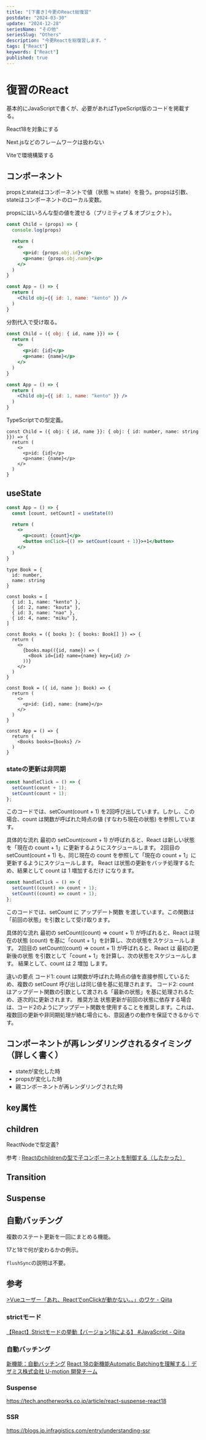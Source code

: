 ```yaml
---
title: "[下書き]今更のReact総復習"
postdate: "2024-03-30"
update: "2024-12-28"
seriesName: "その他"
seriesSlug: "Others"
description: "今更Reactを総復習します。"
tags: ["React"]
keywords: ["React"]
published: true
---
```


# 復習のReact

基本的にJavaScriptで書くが、必要があればTypeScript版のコードを掲載する。

React18を対象にする

Next.jsなどのフレームワークは扱わない

Viteで環境構築する

## コンポーネント

propsとstateはコンポーネントで値（状態 ≒ state）を扱う。propsは引数、stateはコンポーネントのローカル変数。


propsにはいろんな型の値を渡せる（プリミティブ & オブジェクト）。

```jsx
const Child = (props) => {
  console.log(props)

  return (
    <>
      <p>id: {props.obj.id}</p>
      <p>name: {props.obj.name}</p>
    </>
  )
}

const App = () => {
  return (
    <Child obj={{ id: 1, name: "kento" }} />
  )
}
```

分割代入で受け取る。

```jsx
const Child = ({ obj: { id, name }}) => {
  return (
    <>
      <p>id: {id}</p>
      <p>name: {name}</p>
    </>
  )
}

const App = () => {
  return (
    <Child obj={{ id: 1, name: "kento" }} />
  )
}
```

TypeScriptでの型定義。

```tsx
const Child = ({ obj: { id, name }}: { obj: { id: number, name: string }}) => {
  return (
    <>
      <p>id: {id}</p>
      <p>name: {name}</p>
    </>
  )
}
```

## useState

```jsx
const App = () => {
  const [count, setCount] = useState(0)

  return (
    <>
      <p>count: {count}</p>
      <button onClick={() => setCount(count + 1)}>+1</button>
    </>
  )
}
```

```tsx
type Book = {
  id: number,
  name: string
}

const books = [
  { id: 1, name: "kento" },
  { id: 2, name: "kouta" },
  { id: 3, name: "nao" },
  { id: 4, name: "miku" },
]

const Books = ({ books }: { books: Book[] }) => {
  return (
    <>
      {books.map(({id, name}) => (
        <Book id={id} name={name} key={id} />
      ))}
    </>
  )
}

const Book = ({ id, name }: Book) => {
  return (
    <>
      <p>id: {id}, name: {name}</p>
    </>
  )
}

const App = () => {
  return (
    <Books books={books} />
  )
}
```

### stateの更新は非同期


```typescript
const handleClick = () => {
  setCount(count + 1);
  setCount(count + 1);
};
```

このコードでは、setCount(count + 1) を2回呼び出しています。しかし、この場合、count は関数が呼ばれた時点の値 (すなわち現在の状態) を参照しています。

具体的な流れ
最初の setCount(count + 1) が呼ばれると、React は新しい状態を「現在の count + 1」に更新するようにスケジュールします。
2回目の setCount(count + 1) も、同じ現在の count を参照して「現在の count + 1」に更新するようにスケジュールします。
React は状態の更新をバッチ処理するため、結果として count は 1 増加するだけ になります。

```typescript
const handleClick = () => {
  setCount((count) => count + 1);
  setCount((count) => count + 1);
};
```

このコードでは、setCount に アップデート関数 を渡しています。この関数は「前回の状態」を引数として受け取ります。

具体的な流れ
最初の setCount((count) => count + 1) が呼ばれると、React は現在の状態 (count) を基に「count + 1」を計算し、次の状態をスケジュールします。
2回目の setCount((count) => count + 1) が呼ばれると、React は 最初の更新後の状態 を引数として「count + 1」を計算し、次の状態をスケジュールします。
結果として、count は 2 増加 します。

違いの要点
コード1: count は関数が呼ばれた時点の値を直接参照しているため、複数の setCount 呼び出しは同じ値を基に処理されます。
コード2: count はアップデート関数の引数として渡される「最新の状態」を基に処理されるため、逐次的に更新されます。
推奨方法
状態更新が前回の状態に依存する場合は、コード2のようにアップデート関数を使用することを推奨します。これは、複数回の更新や非同期処理が絡む場合にも、意図通りの動作を保証できるからです。

<!--
コード1: 状態の直接参照
jsx
コードをコピーする
const handleClick = () => {
  setCount(count + 1);
  setCount(count + 1);
};
このコードでは、count + 1 を2回実行して setCount に渡しています。

1回目の setCount(count + 1)

この時点で count の値を直接参照し、「count + 1」を計算します。
たとえば、count が 0 の場合、「0 + 1」をスケジュールします。
2回目の setCount(count + 1)

2回目も同じ現在の count を参照します (まだ状態は更新されていないため)。
その結果、再び「0 + 1」をスケジュールします。
React のバッチ処理によって、2回の状態更新は最適化され、結果として count は 1増加 します。

コード2: 関数型アップデート
jsx
コードをコピーする
const handleClick = () => {
  setCount((prevCount) => prevCount + 1);
  setCount((prevCount) => prevCount + 1);
};
このコードでは、setCount に 関数型アップデート を渡しています。

1回目の setCount((prevCount) => prevCount + 1)

React は現在の count の値を prevCount として関数に渡します。
たとえば、count が 0 の場合、「0 + 1」を計算し、新しい値 (1) をスケジュールします。
2回目の setCount((prevCount) => prevCount + 1)

React は 1回目の更新後の状態 (1) を prevCount として関数に渡します。
そのため、「1 + 1」を計算し、新しい値 (2) をスケジュールします。
関数型アップデートでは、状態の更新が「前回の状態に基づいて行われる」ため、複数の setCount 呼び出しが順番に実行され、結果として 2増加 します。

動作の違いの背景: 状態のキャプチャ
状態の直接参照 (コード1)
setCount(count + 1) は「現在の count 値」をキャプチャします。
そのため、handleClick が呼ばれた時点での count の値を基に計算します。
この計算結果は固定されており、React がその後の状態変更を認識していないため、2回目の計算でも同じ結果になります。
関数型アップデート (コード2)
setCount((prevCount) => prevCount + 1) は「最新の状態」を引数として関数に渡します。
状態更新は React の内部で逐次的に行われるため、複数回の setCount 呼び出しでも常に「前回の状態」が反映されます。
まとめ
React は状態を非同期でバッチ処理するため、同じ状態に基づいた複数の更新は最適化されて1回分だけ実行されます。
状態が前回の値に依存する場合、関数型アップデートを使用することで、正確な結果を得られます。
推奨パターン
常に最新の状態に基づいて更新を行いたい場合は、関数型アップデートを使うのが安全です。

jsx
コードをコピーする
setCount((prevCount) => prevCount + 1);
setCount((prevCount) => prevCount + 1);
-->

## コンポーネントが再レンダリングされるタイミング（詳しく書く）

- stateが変化した時
- propsが変化した時
- 親コンポーネントが再レンダリングされた時

## key属性

## children

ReactNodeで型定義?

参考 : [Reactのchildrenの型で子コンポーネントを制御する（したかった）](https://zenn.dev/mya_ake/articles/5517a5001db48e)

## Transition

## Suspense

## 自動バッチング

複数のステート更新を一回にまとめる機能。

17と18で何が変わるかの例示。

`flushSync`の説明は不要。

## 参考

[>Vueユーザー「あれ、ReactでonClickが動かない。。」のワケ - Qiita](https://qiita.com/shiori_hoshimi/items/1179abac2e017ef20a03)

### strictモード

[【React】Strictモードの挙動【バージョン18による】 #JavaScript - Qiita](https://qiita.com/tsubasa_k0814/items/ce95b6b92e7994d4fdac)

### 自動バッチング

[新機能：自動バッチング](https://ja.react.dev/blog/2022/03/29/react-v18#new-feature-automatic-batching)
[React 18の新機能Automatic Batchingを理解する｜デザミス株式会社 U-motion 開発チーム](https://note.com/umotion/n/nadda0d47801c)

### Suspense

[](https://zenn.dev/uhyo/books/react-concurrent-handson)

https://tech.anotherworks.co.jp/article/react-suspense-react18

### SSR

https://blogs.jp.infragistics.com/entry/understanding-ssr